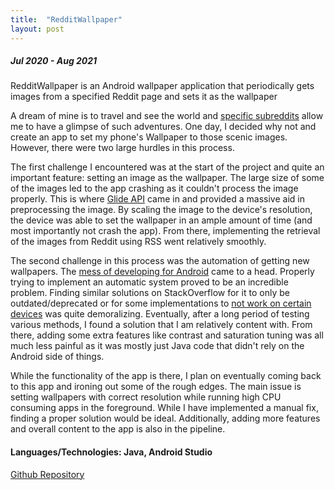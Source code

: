```yaml
---
title:  "RedditWallpaper"
layout: post
---
```


##### Jul 2020 - Aug 2021

RedditWallpaper is an Android wallpaper application that periodically gets images from a specified Reddit page and sets it as the wallpaper

A dream of mine is to travel and see the world and [specific subreddits](https://www.reddit.com/r/EarthPorn/) allow me to have a glimpse of such adventures. One day, I decided why not and create an app to set my phone's Wallpaper to those scenic images. However, there were two large hurdles in this process.

The first challenge I encountered was at the start of the project and quite an important feature: setting an image as the wallpaper. The large size of some of the images led to the app crashing as it couldn't process the image properly. This is where [Glide API](https://bumptech.github.io/glide/) came in and provided a massive aid in preprocessing the image. By scaling the image to the device's resolution, the device was able to set the wallpaper in an ample amount of time (and most importantly not crash the app). From there, implementing the retrieval of the images from Reddit using RSS went relatively smoothly.

The second challenge in this process was the automation of getting new wallpapers. The [mess of developing for Android](https://www.reddit.com/r/androiddev/comments/en5of4/possible_rant_why_android_development_seems_like/) came to a head. Properly trying to implement an automatic system proved to be an incredible problem. Finding similar solutions on StackOverflow for it to only be outdated/deprecated or for some implementations to [not work on certain devices](https://dontkillmyapp.com/) was quite demoralizing. Eventually, after a long period of testing various methods, I found a solution that I am relatively content with. From there, adding some extra features like contrast and saturation tuning was all much less painful as it was mostly just Java code that didn't rely on the Android side of things. 

While the functionality of the app is there, I plan on eventually coming back to this app and ironing out some of the rough edges. The main issue is setting wallpapers with correct resolution while running high CPU consuming apps in the foreground. While I have implemented a manual fix, finding a proper solution would be ideal. Additionally, adding more features and overall content to the app is also in the pipeline. 

#### Languages/Technologies: Java, Android Studio

[Github Repository](https://github.com/frankwang28/RedditWallpaper)
